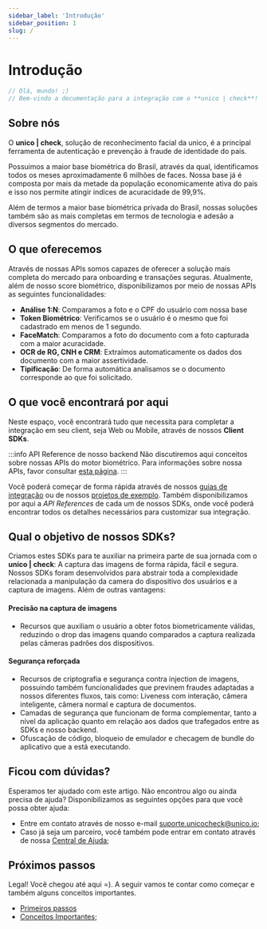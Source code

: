 ```yaml
---
sidebar_label: 'Introdução'
sidebar_position: 1
slug: /
---
```


# Introdução

```javascript
// Olá, mundo! ;)  
// Bem-vindo a documentação para a integração com o **unico | check**!
```

## Sobre nós

O **unico | check**, solução de reconhecimento facial da unico, é a principal ferramenta de autenticação e prevenção à fraude de identidade do país.

Possuimos a maior base biométrica do Brasil, através da qual, identificamos todos os meses aproximadamente 6 milhões de faces. Nossa base já é composta por mais da metade da população economicamente ativa do país e isso nos permite atingir indices de acuracidade de 99,9%. 

Além de termos a maior base biométrica privada do Brasil, nossas soluções também são as mais completas em termos de tecnologia e adesão a diversos segmentos do mercado.

## O que oferecemos

Através de nossas APIs somos capazes de oferecer a solução mais completa do mercado para onboarding e transações seguras. Atualmente, além de nosso score biométrico, disponibilizamos por meio de nossas APIs as seguintes funcionalidades:

- **Análise 1:N**: Comparamos a foto e o CPF do usuário com nossa base
- **Token Biométrico**: Verificamos se o usuário é o mesmo que foi cadastrado em menos de 1 segundo.
- **FaceMatch**: Comparamos a foto do documento com a foto capturada com a maior acuracidade.
- **OCR de RG, CNH e CRM**: Extraímos automaticamente os dados dos documento com a maior assertividade.
- **Tipificação**: De forma automática analisamos se o documento corresponde ao que foi solicitado.

## O que você encontrará por aqui

Neste espaço, você encontrará tudo que necessita para completar a integração em seu client, seja Web ou Mobile, através de nossos **Client SDKs**.

:::info API Reference de nosso backend
Não discutiremos aqui conceitos sobre nossas APIs do motor biométrico. Para informações sobre nossa APIs, favor consultar [esta página](https://www3.acesso.io/identity/services/v3/docs/).
:::

Você poderá começar de forma rápida através de nossos [guias de integração](primeiros-passos#escolha-um-de-nossos-sdks) ou de nossos [projetos de exemplo](recursos-adicionais/exemplos). Também disponibilizamos por aqui a *API References* de cada um de nossos SDKs, onde você poderá encontrar todos os detalhes necessários para customizar sua integração.

## Qual o objetivo de nossos SDKs?

Criamos estes SDKs para te auxiliar na primeira parte de sua jornada com o **unico | check**: A captura das imagens de forma rápida, fácil e segura. Nossos SDKs foram desenvolvidos para abstrair toda a complexidade relacionada a manipulação da camera do dispositivo dos usuários e a captura de imagens. Além de outras vantagens:

#### Precisão na captura de imagens
- Recursos que auxiliam o usuário a obter fotos biometricamente válidas, reduzindo o drop das imagens quando comparados a captura realizada pelas câmeras padrões dos dispositivos.

#### Segurança reforçada
- Recursos de criptografia e segurança contra injection de imagens, possuindo também funcionalidades que previnem fraudes adaptadas a nossos diferentes fluxos, tais como: Liveness com interação, câmera inteligente, câmera normal e captura de documentos. 
- Camadas de segurança que funcionam de forma complementar, tanto a nível da aplicação quanto em relação aos dados que trafegados entre as SDKs e nosso backend.
- Ofuscação de código, bloqueio de emulador e checagem de bundle do aplicativo que a está executando.

## Ficou com dúvidas?

Esperamos ter ajudado com este artigo. Não encontrou algo ou ainda precisa de ajuda? Disponibilizamos as seguintes opções para que você possa obter ajuda:

- Entre em contato através de nosso e-mail [suporte.unicocheck@unico.io](mailto:suporte.unicocheck@unico.io);
- Caso já seja um parceiro, você também pode entrar em contato através de nossa [Central de Ajuda](https://ajuda.unico.io/hc/pt-br/categories/360002344171);

## Próximos passos

Legal! Você chegou até aqui =). A seguir vamos te contar como começar e também alguns conceitos importantes.

- [Primeiros passos](primeiros-passos)
- [Conceitos Importantes](conceitos-importantes);











